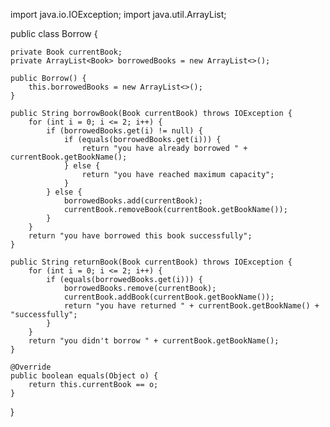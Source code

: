 import java.io.IOException;
import java.util.ArrayList;

public class Borrow {

    private Book currentBook;
    private ArrayList<Book> borrowedBooks = new ArrayList<>();

    public Borrow() {
        this.borrowedBooks = new ArrayList<>();
    }

    public String borrowBook(Book currentBook) throws IOException {
        for (int i = 0; i <= 2; i++) {
            if (borrowedBooks.get(i) != null) {
                if (equals(borrowedBooks.get(i))) {
                    return "you have already borrowed " + currentBook.getBookName();
                } else {
                    return "you have reached maximum capacity";
                }
            } else {
                borrowedBooks.add(currentBook);
                currentBook.removeBook(currentBook.getBookName());
            }
        }
        return "you have borrowed this book successfully";
    }

    public String returnBook(Book currentBook) throws IOException {
        for (int i = 0; i <= 2; i++) {
            if (equals(borrowedBooks.get(i))) {
                borrowedBooks.remove(currentBook);
                currentBook.addBook(currentBook.getBookName());
                return "you have returned " + currentBook.getBookName() + "successfully";
            }
        }
        return "you didn't borrow " + currentBook.getBookName();
    }

    @Override
    public boolean equals(Object o) {
        return this.currentBook == o;
    }
}
